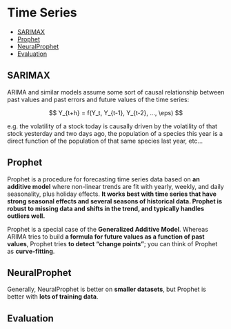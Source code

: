 # Time Series

- [SARIMAX](#SARIMAX)
- [Prophet](#Prophet)
- [NeuralProphet](#NeuralProphet)
- [Evaluation](#Evaluation)


## SARIMAX

ARIMA and similar models assume some sort of causal relationship between past values and past errors and future values of the time series:

$$ Y_{t+h} = f(Y_t, Y_{t-1}, Y_{t-2}, ..., \eps) $$

e.g. the volatility of a stock today is causally driven by the volatility of that stock yesterday and two days ago, the population of a species this year is a direct function of the population of that same species last year, etc...

## Prophet

Prophet is a procedure for forecasting time series data based on **an additive model** where non-linear trends are fit with yearly, weekly, and daily seasonality, plus holiday effects. **It works best with time series that have strong seasonal effects and several seasons of historical data. Prophet is robust to missing data and shifts in the trend, and typically handles outliers well.**

Prophet is a special case of the **Generalized Additive Model**. Whereas ARIMA tries to build **a formula for future values as a function of past values**,  Prophet tries **to detect “change points”**; you can think of Prophet as **curve-fitting**.  


## NeuralProphet

Generally, NeuralProphet is better on **smaller datasets**, but Prophet is better with **lots of training data**.

## Evaluation

